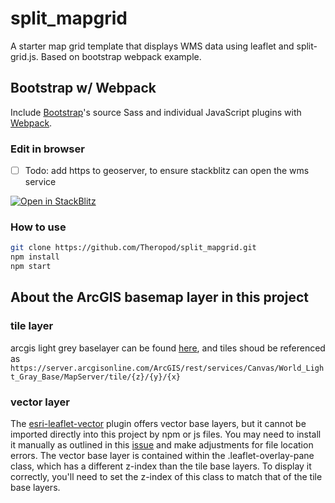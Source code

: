 # split_mapgrid
A starter map grid template that displays WMS data using leaflet and split-grid.js. Based on bootstrap webpack example.

## Bootstrap w/ Webpack

Include [Bootstrap](https://getbootstrap.com)'s source Sass and individual JavaScript plugins with [Webpack](https://webpack.js.org).

### Edit in browser

- [ ] Todo: add https to geoserver, to ensure stackblitz can open the wms service  

[![Open in StackBlitz](https://developer.stackblitz.com/img/open_in_stackblitz.svg)](https://stackblitz.com/github/Theropod/split_mapgrid)

### How to use

```sh
git clone https://github.com/Theropod/split_mapgrid.git
npm install
npm start
```

## About the ArcGIS basemap layer in this project
### tile layer
arcgis light grey baselayer can be found [here](https://server.arcgisonline.com/arcgis/rest/services/Canvas/World_Light_Gray_Base/MapServer), and tiles shoud be referenced as 
`https://server.arcgisonline.com/ArcGIS/rest/services/Canvas/World_Light_Gray_Base/MapServer/tile/{z}/{y}/{x}
`
### vector layer
The [esri-leaflet-vector](https://developers.arcgis.com/esri-leaflet/api-reference/layers/vector-layer/) plugin offers vector base layers, but it cannot be imported directly into this project by npm or js files. You may need to install it manually as outlined in this [issue](https://github.com/Esri/esri-leaflet-vector/issues/31#issuecomment-390015282) and make adjustments for file location errors. The vector base layer is contained within the .leaflet-overlay-pane class, which has a different z-index than the tile base layers. To display it correctly, you'll need to set the z-index of this class to match that of the tile base layers.
